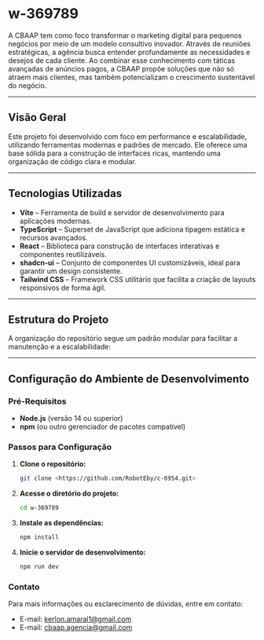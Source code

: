 # w-369789

A CBAAP tem como foco transformar o marketing digital para pequenos negócios por meio de um modelo consultivo inovador. Através de reuniões estratégicas, a agência busca entender profundamente as necessidades e desejos de cada cliente. Ao combinar esse conhecimento com táticas avançadas de anúncios pagos, a CBAAP propõe soluções que não só atraem mais clientes, mas também potencializam o crescimento sustentável do negócio.

---

## Visão Geral

Este projeto foi desenvolvido com foco em performance e escalabilidade, utilizando ferramentas modernas e padrões de mercado. Ele oferece uma base sólida para a construção de interfaces ricas, mantendo uma organização de código clara e modular.

---

## Tecnologias Utilizadas

- **Vite** – Ferramenta de build e servidor de desenvolvimento para aplicações modernas.
- **TypeScript** – Superset de JavaScript que adiciona tipagem estática e recursos avançados.
- **React** – Biblioteca para construção de interfaces interativas e componentes reutilizáveis.
- **shadcn-ui** – Conjunto de componentes UI customizáveis, ideal para garantir um design consistente.
- **Tailwind CSS** – Framework CSS utilitário que facilita a criação de layouts responsivos de forma ágil.

---

## Estrutura do Projeto

A organização do repositório segue um padrão modular para facilitar a manutenção e a escalabilidade:


---

## Configuração do Ambiente de Desenvolvimento

### Pré-Requisitos

- **Node.js** (versão 14 ou superior)
- **npm** (ou outro gerenciador de pacotes compatível)

### Passos para Configuração

1. **Clone o repositório:**

   ```bash
   git clone <https://github.com/RobotEby/c-6954.git>

2. **Acesse o diretório do projeto:**

   ```bash
   cd w-369789

3. **Instale as dependências:**
   
   ```bash
   npm install

4. **Inicie o servidor de desenvolvimento:**
    ```bash
    npm run dev

### Contato

Para mais informações ou esclarecimento de dúvidas, entre em contato:

- E-mail: kerlon.amaral1@gmail.com
- E-mail: cbaap.agencia@gmail.com
